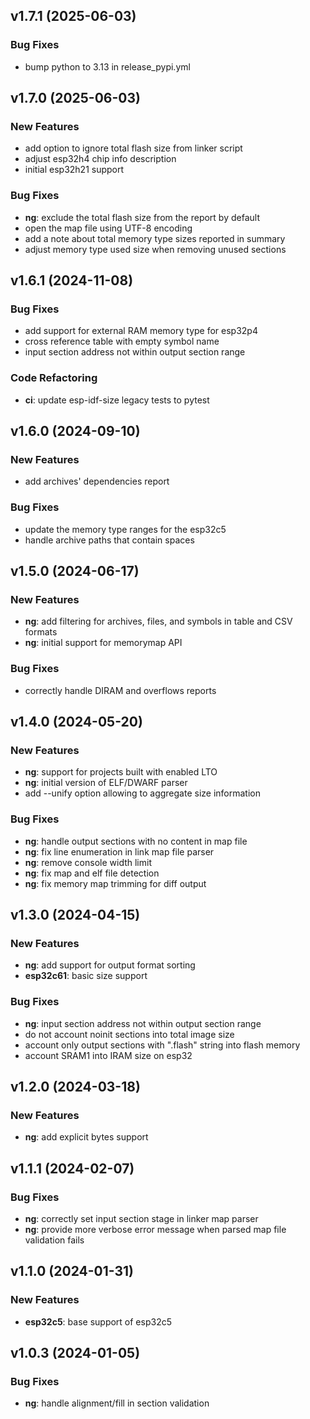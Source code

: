 ## v1.7.1 (2025-06-03)

### Bug Fixes

- bump python to 3.13 in release_pypi.yml

## v1.7.0 (2025-06-03)

### New Features

- add option to ignore total flash size from linker script
- adjust esp32h4 chip info description
- initial esp32h21 support

### Bug Fixes

- **ng**: exclude the total flash size from the report by default
- open the map file using UTF-8 encoding
- add a note about total memory type sizes reported in summary
- adjust memory type used size when removing unused sections

## v1.6.1 (2024-11-08)

### Bug Fixes

- add support for external RAM memory type for esp32p4
- cross reference table with empty symbol name
- input section address not within output section range

### Code Refactoring

- **ci**: update esp-idf-size legacy tests to pytest

## v1.6.0 (2024-09-10)

### New Features

- add archives' dependencies report

### Bug Fixes

- update the memory type ranges for the esp32c5
- handle archive paths that contain spaces

## v1.5.0 (2024-06-17)

### New Features

- **ng**: add filtering for archives, files, and symbols in table and CSV formats
- **ng**: initial support for memorymap API

### Bug Fixes

- correctly handle DIRAM and overflows reports

## v1.4.0 (2024-05-20)

### New Features

- **ng**: support for projects built with enabled LTO
- **ng**: initial version of ELF/DWARF parser
- add --unify option allowing to aggregate size information

### Bug Fixes

- **ng**: handle output sections with no content in map file
- **ng**: fix line enumeration in link map file parser
- **ng**: remove console width limit
- **ng**: fix map and elf file detection
- **ng**: fix memory map trimming for diff output

## v1.3.0 (2024-04-15)

### New Features

- **ng**: add support for output format sorting
- **esp32c61**: basic size support

### Bug Fixes

- **ng**: input section address not within output section range
- do not account noinit sections into total image size
- account only output sections with ".flash" string into flash memory
- account SRAM1 into IRAM size on esp32

## v1.2.0 (2024-03-18)

### New Features

- **ng**: add explicit bytes support

## v1.1.1 (2024-02-07)

### Bug Fixes

- **ng**: correctly set input section stage in linker map parser
- **ng**: provide more verbose error message when parsed map file validation fails

## v1.1.0 (2024-01-31)

### New Features

- **esp32c5**: base support of esp32c5

## v1.0.3 (2024-01-05)

### Bug Fixes

- **ng**: handle alignment/fill in section validation
